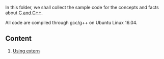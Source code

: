 In this folder, we shall collect the sample code for the concepts and facts about [C and C++](https://github.com/wufan-home/wufan-home.github.io/blob/master/_posts/language/c_cpp/README.md).

All code are compiled through gcc/g++ on Ubuntu Linux 16.04.

## Content
1. [Using extern](https://github.com/wufan-home/language/blob/master/cpp/extern/README.md)
